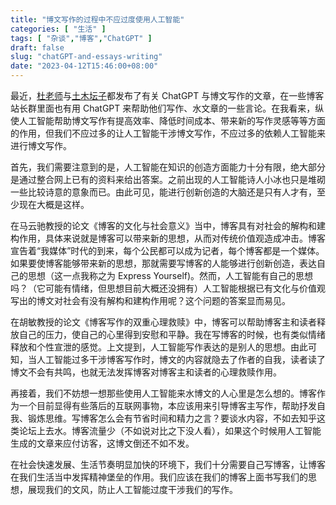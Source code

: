 ```yaml
---
title: "博文写作的过程中不应过度使用人工智能"
categories: [ "生活" ]
tags: [ "杂谈","博客","ChatGPT" ]
draft: false
slug: "chatGPT-and-essays-writing"
date: "2023-04-12T15:46:00+08:00"
---
```


最近，[杜老师][1]与[土木坛子][2]都发布了有关 ChatGPT 与博文写作的文章，在一些博客站长群里面也有用 ChatGPT 来帮助他们写作、水文章的一些言论。在我看来，纵使人工智能帮助博文写作有提高效率、降低时间成本、带来新的写作灵感等等方面的作用，但我们不应过多的让人工智能干涉博文写作，不应过多的依赖人工智能来进行博文写作。

首先，我们需要注意到的是，人工智能在知识的创造方面能力十分有限，绝大部分是通过整合网上已有的资料来给出答案。之前出现的人工智能诗人小冰也只是堆砌一些比较诗意的意象而已。由此可见，能进行创新创造的大脑还是只有人才有，至少现在大概是这样。

在马云驰教授的论文《博客的文化与社会意义》当中，博客具有对社会的解构和建构作用，具体来说就是博客可以带来新的思想，从而对传统价值观造成冲击。博客宣告着“我媒体”时代的到来，每个公民都可以成为记者，每个博客都是一个媒体。如果要使博客能够带来新的思想，那就需要写博客的人能够进行创新创造，表达自己的思想（这一点我称之为 Express Yourself)。然而，人工智能有自己的思想吗？（它可能有情绪，但思想目前大概还没拥有）人工智能根据已有文化与价值观写出的博文对社会有没有解构和建构作用呢？这个问题的答案显而易见。

在胡敏教授的论文《博客写作的双重心理救赎》中，博客可以帮助博客主和读者释放自己的压力，使自己的心里得到安慰和平静。我在写博客的时候，也有类似情绪释放和个性宣泄的感觉。上文提到，人工智能写作表达的是别人的思想。由此可知，当人工智能过多干涉博客写作时，博文的内容就隐去了作者的自我，读者读了博文不会有共鸣，也就无法发挥博客对博客主和读者的心理救赎作用。

再接着，我们不妨想一想那些使用人工智能来水博文的人心里是怎么想的。博客作为一个目前显得有些落后的互联网事物，本应该用来引导博客主写作，帮助抒发自我、锻炼思维。写博客怎么会有节省时间和精力之言？要谈水内容，不如去知乎这类论坛上去水。博客流量少（不如说对比之下没人看），如果这个时候用人工智能生成的文章来应付访客，这博文倒还不如不发。

在社会快速发展、生活节奏明显加快的环境下，我们十分需要自己写博客，让博客在我们生活当中发挥精神堡垒的作用。我们应该在我们的博客上面书写我们的思想，展现我们的文风，防止人工智能过度干涉我们的写作。

  [1]: https://dusays.com/573/
  [2]: https://tumutanzi.com/archives/16997